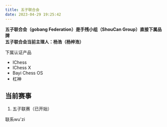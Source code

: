 ```yaml
---
title: 五子联合会
date: 2023-04-29 19:25:42
---
```

**五子联合会（gobang Federation）是手残小组（ShouCan Group）直接下属品牌**  
**五子联合会当前主理人：杨浩（杨梓浩）**

下属认证产品
- IChess
- IChess X
- Bayi Chess OS
- 杠神
  
## 当前赛事
1. 五子联赛（已开始）

联系wu'zi